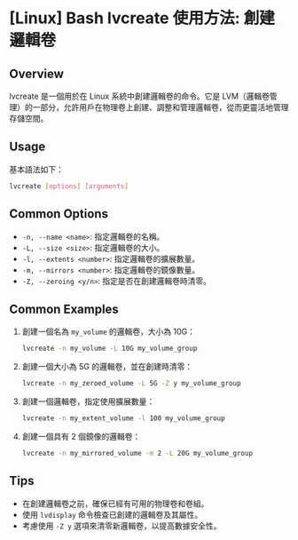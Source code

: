 # [Linux] Bash lvcreate 使用方法: 創建邏輯卷

## Overview
lvcreate 是一個用於在 Linux 系統中創建邏輯卷的命令。它是 LVM（邏輯卷管理）的一部分，允許用戶在物理卷上創建、調整和管理邏輯卷，從而更靈活地管理存儲空間。

## Usage
基本語法如下：
```bash
lvcreate [options] [arguments]
```

## Common Options
- `-n, --name <name>`: 指定邏輯卷的名稱。
- `-L, --size <size>`: 指定邏輯卷的大小。
- `-l, --extents <number>`: 指定邏輯卷的擴展數量。
- `-m, --mirrors <number>`: 指定邏輯卷的鏡像數量。
- `-Z, --zeroing <y/n>`: 指定是否在創建邏輯卷時清零。

## Common Examples
1. 創建一個名為 `my_volume` 的邏輯卷，大小為 10G：
   ```bash
   lvcreate -n my_volume -L 10G my_volume_group
   ```

2. 創建一個大小為 5G 的邏輯卷，並在創建時清零：
   ```bash
   lvcreate -n my_zeroed_volume -L 5G -Z y my_volume_group
   ```

3. 創建一個邏輯卷，指定使用擴展數量：
   ```bash
   lvcreate -n my_extent_volume -l 100 my_volume_group
   ```

4. 創建一個具有 2 個鏡像的邏輯卷：
   ```bash
   lvcreate -n my_mirrored_volume -m 2 -L 20G my_volume_group
   ```

## Tips
- 在創建邏輯卷之前，確保已經有可用的物理卷和卷組。
- 使用 `lvdisplay` 命令檢查已創建的邏輯卷及其屬性。
- 考慮使用 `-Z y` 選項來清零新邏輯卷，以提高數據安全性。